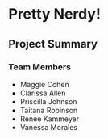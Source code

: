 # Pretty Nerdy!

## Project Summary

### Team Members

- Maggie Cohen
- Clarissa Allen
- Priscilla Johnson
- Taitana Robinson
- Renee Kammeyer
- Vanessa Morales
